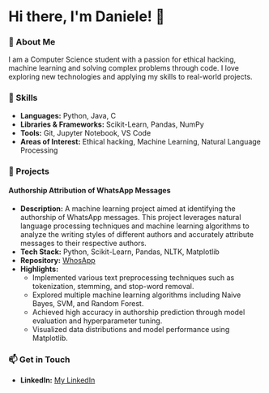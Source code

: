 # Hi there, I'm Daniele! 👋

### 🌟 About Me
I am a Computer Science student with a passion for ethical hacking, machine learning and solving complex problems through code. I love exploring new technologies and applying my skills to real-world projects.

### 🔧 Skills
- **Languages:** Python, Java, C
- **Libraries & Frameworks:** Scikit-Learn, Pandas, NumPy
- **Tools:** Git, Jupyter Notebook, VS Code
- **Areas of Interest:** Ethical hacking, Machine Learning, Natural Language Processing

### 📘 Projects

#### Authorship Attribution of WhatsApp Messages
- **Description:** A machine learning project aimed at identifying the authorship of WhatsApp messages. This project leverages natural language processing techniques and machine learning algorithms to analyze the writing styles of different authors and accurately attribute messages to their respective authors.
- **Tech Stack:** Python, Scikit-Learn, Pandas, NLTK, Matplotlib
- **Repository:** [WhosApp](https://github.com/Bugged-Out-unisa/WhosApp/)
- **Highlights:**
  - Implemented various text preprocessing techniques such as tokenization, stemming, and stop-word removal.
  - Explored multiple machine learning algorithms including Naive Bayes, SVM, and Random Forest.
  - Achieved high accuracy in authorship prediction through model evaluation and hyperparameter tuning.
  - Visualized data distributions and model performance using Matplotlib.

### 📫 Get in Touch
- **LinkedIn:** [My LinkedIn](https://www.linkedin.com/in/daniele-liguori-66172a241/)
